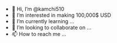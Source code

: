 - 👋 Hi, I’m @kamchi510
- 👀 I’m interested in making 100,000$ USD
- 🌱 I’m currently learning ...
- 💞️ I’m looking to collaborate on ...
- 📫 How to reach me ...

<!---
kamchi510/kamchi510 is a ✨ special ✨ repository because its `README.md` (this file) appears on your GitHub profile.
You can click the Preview link to take a look at your changes.
--->
